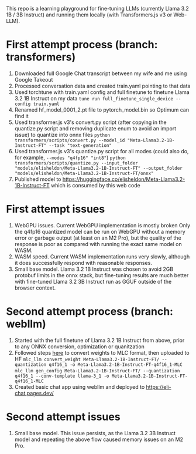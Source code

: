 This repo is a learning playground for fine-tuning LLMs (currently Llama 3.2 1B / 3B Instruct) and running them locally (with Transformers.js v3 or Web-LLM).

# First attempt process (branch: transformers)
1. Downloaded full Google Chat transcript between my wife and me using Google Takeout
2. Processed conversation data and created train.yaml pointing to that data
3. Used torchtune with train.yaml config and full finetune to finetune Llama 3.2 1B Instruct on my data
`tune run full_finetune_single_device --config train.yaml`
4. Renamed hf_model_0001_2.pt file to pytorch_model.bin so Optimum can find it
5. Used transformer.js v3's convert.py script (after copying in the quantize.py script and removing duplicate enum to avoid an import issue) to quantize into onnx files
`python transformers/scripts/convert.py --model_id "Meta-Llama3.2-1B-Instruct-FT" --task "text-generation"`
6. Used transformer.js v3's quantize.py script for all modes (could also do, for example, `--modes "q4fp16" "int8"`)
`python transformers/scripts/quantize.py --input_folder "models/elisheldon/Meta-Llama3.2-1B-Instruct-FT" --output_folder "models/elisheldon/Meta-Llama3.2-1B-Instruct-FT/onnx"`
7. Published model to https://huggingface.co/elisheldon/Meta-Llama3.2-1B-Instruct-FT which is consumed by this web code

# First attempt issues
1. WebGPU issues. Current WebGPU implementation is mostly broken Only the q4fp16 quantized model can be run on WebGPU without a memory error or garbage output (at least on an M2 Pro), but the quality of the response is poor as compared with running the exact same model on WASM.
2. WASM speed. Current WASM implementation runs very slowly, although it does successfully respond with reasonable responses.
3. Small base model. Llama 3.2 1B Instruct was chosen to avoid 2GB protobuf limits in the onnx stack, but fine-tuning results are much better with fine-tuned Llama 3.2 3B Instruct run as GGUF outside of the browser context.

# Second attempt process (branch: webllm)
1. Started with the full finetune of Llama 3.2 1B Instruct from above, prior to any ONNX conversion, optimization or quanitzation
2. Followed steps [here](https://llm.mlc.ai/docs/deploy/webllm.html#bring-your-own-model-variant) to convert weights to MLC format, then uploaded to HF
`mlc_llm convert_weight Meta-Llama3.2-1B-Instruct-FT/ --quantization q4f16_1 -o Meta-Llama3.2-1B-Instruct-FT-q4f16_1-MLC`
`mlc_llm gen_config Meta-Llama3.2-1B-Instruct-FT/ --quantization q4f16_1 --conv-template llama-3_1 -o Meta-Llama3.2-1B-Instruct-FT-q4f16_1-MLC`
3. Created basic chat app using webllm and deployed to https://eli-chat.pages.dev/

# Second attempt issues
1. Small base model. This issue persists, as the Llama 3.2 3B Instruct model and repeating the above flow caused memory issues on an M2 Pro.